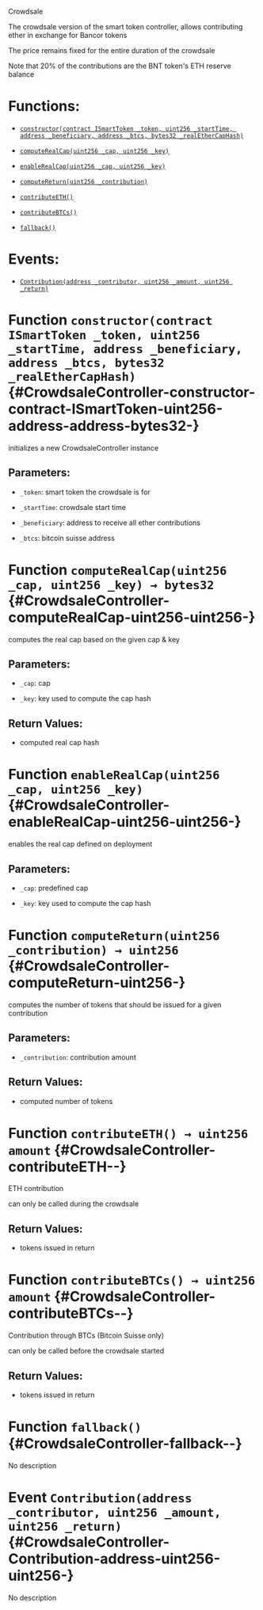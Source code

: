 Crowdsale

The crowdsale version of the smart token controller, allows contributing ether in exchange for Bancor tokens

The price remains fixed for the entire duration of the crowdsale

Note that 20% of the contributions are the BNT token's ETH reserve balance

# Functions:

- [`constructor(contract ISmartToken _token, uint256 _startTime, address _beneficiary, address _btcs, bytes32 _realEtherCapHash)`](#CrowdsaleController-constructor-contract-ISmartToken-uint256-address-address-bytes32-)

- [`computeRealCap(uint256 _cap, uint256 _key)`](#CrowdsaleController-computeRealCap-uint256-uint256-)

- [`enableRealCap(uint256 _cap, uint256 _key)`](#CrowdsaleController-enableRealCap-uint256-uint256-)

- [`computeReturn(uint256 _contribution)`](#CrowdsaleController-computeReturn-uint256-)

- [`contributeETH()`](#CrowdsaleController-contributeETH--)

- [`contributeBTCs()`](#CrowdsaleController-contributeBTCs--)

- [`fallback()`](#CrowdsaleController-fallback--)

# Events:

- [`Contribution(address _contributor, uint256 _amount, uint256 _return)`](#CrowdsaleController-Contribution-address-uint256-uint256-)

# Function `constructor(contract ISmartToken _token, uint256 _startTime, address _beneficiary, address _btcs, bytes32 _realEtherCapHash)` {#CrowdsaleController-constructor-contract-ISmartToken-uint256-address-address-bytes32-}

initializes a new CrowdsaleController instance

## Parameters:

- `_token`:          smart token the crowdsale is for

- `_startTime`:      crowdsale start time

- `_beneficiary`:    address to receive all ether contributions

- `_btcs`:           bitcoin suisse address

# Function `computeRealCap(uint256 _cap, uint256 _key) → bytes32` {#CrowdsaleController-computeRealCap-uint256-uint256-}

computes the real cap based on the given cap & key

## Parameters:

- `_cap`:    cap

- `_key`:    key used to compute the cap hash

## Return Values:

- computed real cap hash

# Function `enableRealCap(uint256 _cap, uint256 _key)` {#CrowdsaleController-enableRealCap-uint256-uint256-}

enables the real cap defined on deployment

## Parameters:

- `_cap`:    predefined cap

- `_key`:    key used to compute the cap hash

# Function `computeReturn(uint256 _contribution) → uint256` {#CrowdsaleController-computeReturn-uint256-}

computes the number of tokens that should be issued for a given contribution

## Parameters:

- `_contribution`:    contribution amount

## Return Values:

- computed number of tokens

# Function `contributeETH() → uint256 amount` {#CrowdsaleController-contributeETH--}

ETH contribution

can only be called during the crowdsale

## Return Values:

- tokens issued in return

# Function `contributeBTCs() → uint256 amount` {#CrowdsaleController-contributeBTCs--}

Contribution through BTCs (Bitcoin Suisse only)

can only be called before the crowdsale started

## Return Values:

- tokens issued in return

# Function `fallback()` {#CrowdsaleController-fallback--}

No description

# Event `Contribution(address _contributor, uint256 _amount, uint256 _return)` {#CrowdsaleController-Contribution-address-uint256-uint256-}

No description
